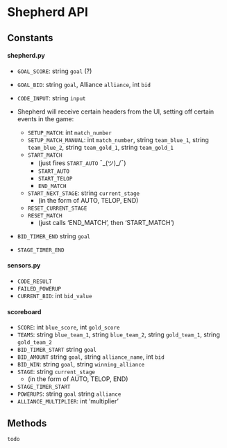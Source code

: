 # Shepherd API

## Constants
#### shepherd.py
  * `GOAL_SCORE`: string `goal` (?)
  * `GOAL_BID`: string `goal`, Alliance `alliance`, int `bid`
  * `CODE_INPUT`:  string `input`

  * Shepherd will receive certain headers from the UI, setting off certain events in the game:
     * `SETUP_MATCH`: int `match_number`
     * `SETUP_MATCH_MANUAL`: int `match_number`, string `team_blue_1`, string `team_blue_2`, string `team_gold_1`, string `team_gold_1`
     * `START_MATCH`
       * (just fires `START_AUTO` ¯\_(ツ)_/¯)
       * `START_AUTO`
       * `START_TELOP`
       * `END_MATCH`
     * `START_NEXT_STAGE`: string `current_stage` 
       * (in the form of AUTO, TELOP, END)
     * `RESET_CURRENT_STAGE`
     * `RESET_MATCH` 
       * (just calls ‘END_MATCH’, then  ‘START_MATCH’)
  
  * `BID_TIMER_END` string `goal`
  * `STAGE_TIMER_END`

#### sensors.py
  * `CODE_RESULT`
  * `FAILED_POWERUP`
  * `CURRENT_BID`: int `bid_value`


#### scoreboard
  * `SCORE`: int `blue_score`, int `gold_score`
  * `TEAMS`: string `blue_team_1`, string `blue_team_2`, string `gold_team_1`, string `gold_team_2`
  * `BID_TIMER_START` string `goal`
  * `BID_AMOUNT` string `goal`, string `alliance_name`, int `bid`
  * `BID_WIN`: string `goal`, string `winning_alliance`
  * `STAGE`: string `current_stage`
     * (in the form of AUTO, TELOP, END)
  * `STAGE_TIMER_START`
  * `POWERUPS`: string `goal` string `alliance` 
  * `ALLIANCE_MULTIPLIER`: int ‘multiplier’

## Methods
`todo`
